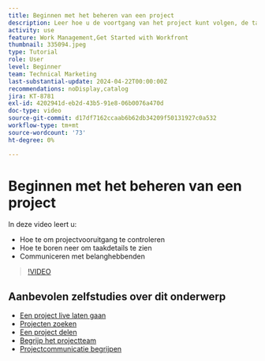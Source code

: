 ```yaml
---
title: Beginnen met het beheren van een project
description: Leer hoe u de voortgang van het project kunt volgen, de taakdetails kunt bekijken en kunt communiceren met de belanghebbenden.
activity: use
feature: Work Management,Get Started with Workfront
thumbnail: 335094.jpeg
type: Tutorial
role: User
level: Beginner
team: Technical Marketing
last-substantial-update: 2024-04-22T00:00:00Z
recommendations: noDisplay,catalog
jira: KT-8781
exl-id: 4202941d-eb2d-43b5-91e8-06b0076a470d
doc-type: video
source-git-commit: d17df7162ccaab6b62db34209f50131927c0a532
workflow-type: tm+mt
source-wordcount: '73'
ht-degree: 0%

---
```


# Beginnen met het beheren van een project

In deze video leert u:

* Hoe te om projectvooruitgang te controleren
* Hoe te boren neer om taakdetails te zien
* Communiceren met belanghebbenden

>[!VIDEO](https://video.tv.adobe.com/v/335094/?quality=12&learn=on&enablevpops)

## Aanbevolen zelfstudies over dit onderwerp

* [Een project live laten gaan](/help/manage-work/projects/take-a-project-live.md)
* [Projecten zoeken](/help/manage-work/projects/find-projects.md)
* [Een project delen](/help/manage-work/projects/share-a-project.md)
* [Begrijp het projectteam](/help/manage-work/projects/understand-the-project-team.md)
* [Projectcommunicatie begrijpen](/help/manage-work/projects/understand-project-communication.md)

